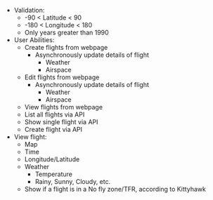 * Validation:
    * -90 < Latitude < 90
    * -180 < Longitude < 180
    * Only years greater than 1990
* User Abilities:
    * Create flights from webpage
        * Asynchronously update details of flight
            * Weather
            * Airspace
    * Edit flights from webpage
        * Asynchronously update details of flight
            * Weather
            * Airspace
    * View flights from webpage
    * List all flights via API
    * Show single flight via API
    * Create flight via API
* View flight:
    * Map
    * Time
    * Longitude/Latitude
    * Weather
        * Temperature
        * Rainy, Sunny, Cloudy, etc.
    * Show if a flight is in a No fly zone/TFR, according to Kittyhawk

